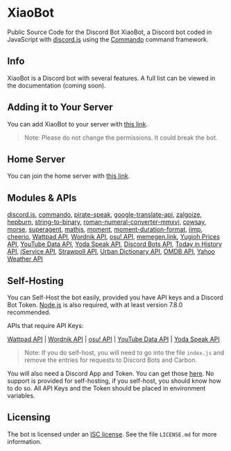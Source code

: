 # XiaoBot
Public Source Code for the Discord Bot XiaoBot, a Discord bot coded in JavaScript with [discord.js](https://discord.js.org/#/) using the [Commando](https://github.com/Gawdl3y/discord.js-commando) command framework.

## Info
XiaoBot is a Discord bot with several features. A full list can be viewed in the documentation (coming soon).

## Adding it to Your Server
You can add XiaoBot to your server with [this link](https://discordapp.com/oauth2/authorize?client_id=278305350804045834&scope=bot&permissions=1345846343). 

> Note: Please do not change the permissions. It could break the bot.

## Home Server
You can join the home server with [this link](https://discord.gg/fqQF8mc).

## Modules & APIs
[discord.js](https://discord.js.org/#/), [commando](https://github.com/Gawdl3y/discord.js-commando), [pirate-speak](https://github.com/mikewesthad/pirate-speak), [google-translate-api](https://github.com/matheuss/google-translate-api), [zalgoize](https://github.com/clux/zalgolize), [hepburn](https://github.com/lovell/hepburn), [string-to-binary](https://www.npmjs.com/package/string-to-binary), [roman-numeral-converter-mmxvi](https://github.com/Cein-Markey/roman-numeral-conversion-library), [cowsay](https://github.com/piuccio/cowsay), [morse](https://github.com/ecto/morse), [superagent](https://github.com/visionmedia/superagent), [mathjs](http://mathjs.org/), [moment](http://momentjs.com), [moment-duration-format](https://github.com/jsmreese/moment-duration-format), [jimp](https://github.com/oliver-moran/jimp), [cheerio](https://cheerio.js.org/), [Wattpad API](https://developer.wattpad.com/docs/api), [Wordnik API](http://developer.wordnik.com/docs.html), [osu! API](https://osu.ppy.sh/p/api), [memegen.link](https://memegen.link/), [Yugioh Prices API](http://docs.yugiohprices.apiary.io/#), [YouTube Data API](https://developers.google.com/youtube/v3/), [Yoda Speak API](https://market.mashape.com/ismaelc/yoda-speak), [Discord Bots API](https://bots.discord.pw/api), [Today in History API](http://history.muffinlabs.com/#api), [jService API](http://jservice.io/), [Strawpoll API](https://github.com/strawpoll/strawpoll/wiki/API), [Urban Dictionary API](https://github.com/zdict/zdict/wiki/Urban-dictionary-API-documentation), [OMDB API](http://www.omdbapi.com/), [Yahoo Weather API](https://developer.yahoo.com/weather/)

## Self-Hosting
You can Self-Host the bot easily, provided you have API keys and a Discord Bot Token. [Node.js](https://nodejs.org/en/) is also required, with at least version 7.8.0 recommended.

APIs that require API Keys:

[Wattpad API](https://developer.wattpad.com/docs/api) | [Wordnik API](http://developer.wordnik.com/docs.html) | [osu! API](https://osu.ppy.sh/p/api) | [YouTube Data API](https://developers.google.com/youtube/v3/) | [Yoda Speak API](https://market.mashape.com/ismaelc/yoda-speak)

> Note: If you do self-host, you will need to go into the file `index.js` and remove the entries for requests to Discord Bots and Carbon.

You will also need a Discord App and Token. You can get those [here](https://discordapp.com/developers/applications). No support is provided for self-hosting, if you self-host, you should know how to do so. All API Keys and the Token should be placed in environment variables.

## Licensing
The bot is licensed under an [ISC license](https://opensource.org/licenses/ISC). See the file `LICENSE.md` for more information.
